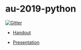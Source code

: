 # au-2019-python

[![Gitter](https://badges.gitter.im/gtalarico/au-2019-python.svg)](https://gitter.im/gtalarico/au-2019-python?utm_source=badge&utm_medium=badge&utm_campaign=pr-badge)


* [Handout](https://www.notion.so/gtalarico/Getting-Started-With-Python-0d3b798e559549d695d4570a4424963b)

* [Presentation](https://www.figma.com/file/38D0h0JgeYsGJnlxp04QDm/AU-Getting-Started-With-Python?node-id=0%3A1)


